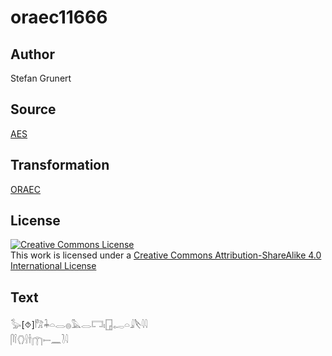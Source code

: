 # oraec11666

## Author

Stefan Grunert

## Source

[AES](https://github.com/simondschweitzer/aes)

## Transformation

[ORAEC](https://oraec.github.io/)

## License

<a rel="license" href="http://creativecommons.org/licenses/by-sa/4.0/"><img alt="Creative Commons License" style="border-width:0" src="https://i.creativecommons.org/l/by-sa/4.0/88x31.png" /></a><br />This work is licensed under a <a rel="license" href="http://creativecommons.org/licenses/by-sa/4.0/">Creative Commons Attribution-ShareAlike 4.0 International License</a>

## Text

𓅭[⯑]𓀗𓇓𓏏𓂋𓐍𓅓𓂋𓉐𓏤𓉗𓉻𓏏𓇍𓌸𓇋𓇋<br>
𓋴𓌉𓂘𓍛𓌂𓉲𓍿𓈖𓍘𓇋<br>
